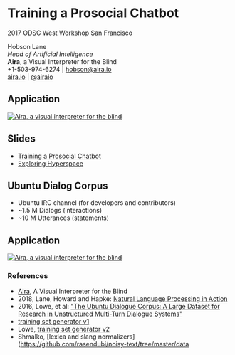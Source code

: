 # Training a Prosocial Chatbot

2017 ODSC West Workshop
San Francisco

Hobson Lane  
*Head of Artificial Intelligence*  
​**Aira**, a Visual Interpreter for the Blind​  
+1-503-974-6274 | hobson@aira.io  
[aira.io](aira.io) | [@airaio](twitter.com/airaio)

## Application

[![Aira, a visual interpreter for the blind](../data/aira_video_demo_blind_person_512.png)](https://vimeo.com/143070863)

## Slides

* [Training a Prosocial Chatbot](https://docs.google.com/presentation/d/1IND6PXOxgYb2IVmXnaSoNBcIOaiUVU-iZ6vnYz6J6-E/edit?usp=sharing)
* [Exploring Hyperspace](https://docs.google.com/presentation/d/1SEU8VL0KWPDKKZnBSaMxUBDDwI8yqIxu9RQtq2bpnNg/edit?usp=sharing)

## Ubuntu Dialog Corpus

* Ubuntu IRC channel (for developers and contributors)
* ~1.5 M Dialogs (interactions)
* ~10 M Utterances (statements)

## Application

[![Aira, a visual interpreter for the blind](../data/aira_video_demo_blind_person_512.png)](https://vimeo.com/143070863)

### References

* [Aira](http://aira.io), A Visual Interpreter for the Blind
* 2018, Lane, Howard and Hapke: [Natural Language Processing in Action](https://www.manning.com/books/natural-language-processing-in-action/?a_aid=totalgood)
* 2016, Lowe, et al: ["The Ubuntu Dialogue Corpus: A Large Dataset for Research in Unstructured Multi-Turn Dialogue Systems"](https://arxiv.org/pdf/1506.08909.pdf)
* [training set generator v1](https://github.com/rkadlec/ubuntu-ranking-dataset-creator)
* Lowe, [training set generator v2](https://github.com/ryan-lowe/Ubuntu-Dialogue-Generationv2)
* Shmalko, [lexica and slang normalizers](https://github.com/rasendubi/noisy-text/tree/master/data


